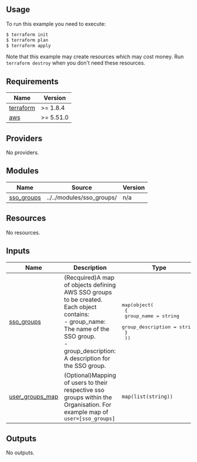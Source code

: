 <!-- BEGIN_TF_DOCS -->
  ## Usage

  To run this example you need to execute:

  ```bash
  $ terraform init
  $ terraform plan
  $ terraform apply
  ```

  Note that this example may create resources which may cost money. Run `terraform destroy` when you don't need these resources.

## Requirements

| Name | Version |
|------|---------|
| <a name="requirement_terraform"></a> [terraform](#requirement\_terraform) | >=  1.8.4 |
| <a name="requirement_aws"></a> [aws](#requirement\_aws) | >= 5.51.0 |

## Providers

No providers.

## Modules

| Name | Source | Version |
|------|--------|---------|
| <a name="module_sso_groups"></a> [sso\_groups](#module\_sso\_groups) | ../../modules/sso_groups/ | n/a |

## Resources

No resources.

## Inputs

| Name | Description | Type | Default | Required |
|------|-------------|------|---------|:--------:|
| <a name="input_sso_groups"></a> [sso\_groups](#input\_sso\_groups) | (Recquired)A map of objects defining AWS SSO groups to be created. Each object contains:<br/>  - group\_name: The name of the SSO group.<br/>  - group\_description: A description for the SSO group. | <pre>map(object(<br/>    {<br/>      group_name        = string<br/>      group_description = string<br/>    }<br/>  ))</pre> | <pre>{<br/>  "Org_Staging_Dev": {<br/>    "group_description": "Developer access to org staging account",<br/>    "group_name": "Org_Staging_Dev"<br/>  }<br/>}</pre> | no |
| <a name="input_user_groups_map"></a> [user\_groups\_map](#input\_user\_groups\_map) | (Optional)Mapping of users to their respective sso groups within the Organisation. For example map of `user=[sso_groups]` | `map(list(string))` | <pre>{<br/>  "employee@org.com": [<br/>    "Org_Staging_Dev"<br/>  ]<br/>}</pre> | no |

## Outputs

No outputs.
<!-- END_TF_DOCS -->
